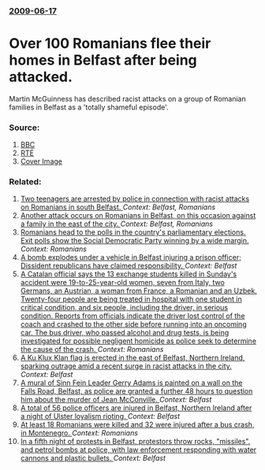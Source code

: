 ### [2009-06-17](/news/2009/06/17/index.md)

#  Over 100 Romanians flee their homes in Belfast after being attacked. 

Martin McGuinness has described racist attacks on a group of Romanian families in Belfast as a &#39;totally shameful episode&#39;.


### Source:

1. [BBC](http://news.bbc.co.uk/2/hi/uk_news/northern_ireland/8104498.stm)
2. [RTÉ](http://www.rte.ie/news/2009/0617/racism.html)
2. [Cover Image](https://img.rasset.ie/00026025-1600.jpg)

### Related:

1. [ Two teenagers are arrested by police in connection with racist attacks on Romanians in south Belfast. ](/news/2009/06/19/two-teenagers-are-arrested-by-police-in-connection-with-racist-attacks-on-romanians-in-south-belfast.md) _Context: Belfast, Romanians_
2. [ Another attack occurs on Romanians in Belfast, on this occasion against a family in the east of the city. ](/news/2009/06/18/another-attack-occurs-on-romanians-in-belfast-on-this-occasion-against-a-family-in-the-east-of-the-city.md) _Context: Belfast, Romanians_
3. [Romanians head to the polls in the country's parliamentary elections. Exit polls show the Social Democratic Party winning by a wide margin. ](/news/2016/12/11/romanians-head-to-the-polls-in-the-country-s-parliamentary-elections-exit-polls-show-the-social-democratic-party-winning-by-a-wide-margin.md) _Context: Romanians_
4. [A bomb explodes under a vehicle in Belfast injuring a prison officer; Dissident republicans have claimed responsibility. ](/news/2016/03/4/a-bomb-explodes-under-a-vehicle-in-belfast-injuring-a-prison-officer-dissident-republicans-have-claimed-responsibility.md) _Context: Belfast_
5. [A Catalan official says the 13 exchange students killed in Sunday's accident were 19-to-25-year-old women, seven from Italy, two Germans, an Austrian, a woman from France, a Romanian and an Uzbek. Twenty-four people are being treated in hospital with one student in critical condition, and six people, including the driver, in serious condition. Reports from officials indicate the driver lost control of the coach and crashed to the other side before running into an oncoming car. The bus driver, who passed alcohol and drug tests, is being investigated for possible negligent homicide as police seek to determine the cause of the crash. ](/news/2016/03/21/a-catalan-official-says-the-13-exchange-students-killed-in-sunday-s-accident-were-19-to-25-year-old-women-seven-from-italy-two-germans-an.md) _Context: Romanians_
6. [A Ku Klux Klan flag is erected in the east of Belfast, Northern Ireland, sparking outrage amid a recent surge in racist attacks in the city. ](/news/2014/07/1/a-ku-klux-klan-flag-is-erected-in-the-east-of-belfast-northern-ireland-sparking-outrage-amid-a-recent-surge-in-racist-attacks-in-the-city.md) _Context: Belfast_
7. [A mural of Sinn Fein Leader Gerry Adams is painted on a wall on the Falls Road, Belfast, as police are granted a further 48 hours to question him about the murder of Jean McConville. ](/news/2014/05/3/a-mural-of-sinn-fein-leader-gerry-adams-is-painted-on-a-wall-on-the-falls-road-belfast-as-police-are-granted-a-further-48-hours-to-questio.md) _Context: Belfast_
8. [A total of 56 police officers are injured in Belfast, Northern Ireland after a night of Ulster loyalism rioting. ](/news/2013/08/10/a-total-of-56-police-officers-are-injured-in-belfast-northern-ireland-after-a-night-of-ulster-loyalism-rioting.md) _Context: Belfast_
9. [At least 18 Romanians were killed and 32 were injured after a bus crash, in Montenegro. ](/news/2013/06/23/at-least-18-romanians-were-killed-and-32-were-injured-after-a-bus-crash-in-montenegro.md) _Context: Romanians_
10. [In a fifth night of protests in Belfast, protestors throw rocks, "missiles", and petrol bombs at police, with law enforcement responding with water cannons and plastic bullets. ](/news/2013/01/8/in-a-fifth-night-of-protests-in-belfast-protestors-throw-rocks-missiles-and-petrol-bombs-at-police-with-law-enforcement-responding-wit.md) _Context: Belfast_
